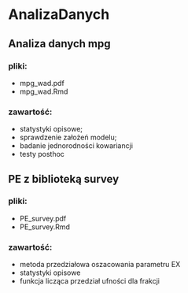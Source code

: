 # AnalizaDanych

## Analiza danych mpg
### pliki:
- mpg_wad.pdf
- mpg_wad.Rmd
### zawartość:
- statystyki opisowe; 
- sprawdzenie założeń modelu;
- badanie jednorodności kowariancji
- testy posthoc


## PE z biblioteką survey
### pliki:
- PE_survey.pdf
- PE_survey.Rmd
### zawartość:
- metoda przedziałowa oszacowania parametru EX
- statystyki opisowe
- funkcja licząca przedział ufności dla frakcji
